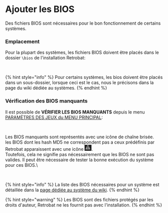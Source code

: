 # Ajouter les BIOS

Des fichiers BIOS sont nécessaires pour le bon fonctionnement de certains systèmes.

### Emplacement

Pour la plupart des systèmes, les fichiers BIOS doivent être placés dans le dossier `\bios` de l'installation Retrobat:

<div align="left">

<figure><img src="https://i.imgur.com/5vAbqqT.png" alt=""><figcaption></figcaption></figure>

</div>

{% hint style="info" %}
Pour certains systèmes, les bios doivent être placés dans un sous-dossier, lorsque ceci est le cas, nous le précisons dans la page du wiki dédiée au systèmes.
{% endhint %}

### Vérification des BIOS manquants

Il est possible de **VÉRIFIER LES BIOS MANQUANTS** depuis le menu [PARAMÈTRES DES JEUX du MENU PRINCIPAL](../navigation/main-menu.md#parametres-des-jeux):

<div align="left">

<figure><img src="https://i.imgur.com/eqjOLzI.png" alt=""><figcaption></figcaption></figure>

</div>

Les BIOS manquants sont représentés avec une icône de chaîne brisée.\
les BIOS dont les hash MD5 ne correspondent pas a ceux prédéfinis par Retrobat apparaissent avec une icône <img src="../.gitbook/assets/image (27).png" alt="" data-size="line">.\
Toutefois, cela ne signifie pas nécessairement que les BIOS ne sont pas valides. Il peut être nécessaire de tester la bonne exécution du système pour ces BIOS.\


<div align="left">

<figure><img src="https://i.imgur.com/EaPnykK.png" alt=""><figcaption></figcaption></figure>

</div>

{% hint style="info" %}
La liste des BIOS nécessaires pour un système est détaillée dans la [page dédiée au système du wiki](../systemes-and-emulateurs/supported-game-systems/).
{% endhint %}

{% hint style="warning" %}
Les BIOS sont des fichiers protégés par les droits d'auteur, Retrobat ne les fournit pas avec l'installation.
{% endhint %}
